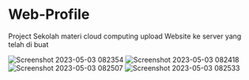 # Web-Profile
Project Sekolah materi cloud computing upload Website ke server yang telah di buat

![Screenshot 2023-05-03 082354](https://user-images.githubusercontent.com/86056910/235817464-021acad9-3d40-4c81-b39e-6bb1096b01fc.png)
![Screenshot 2023-05-03 082418](https://user-images.githubusercontent.com/86056910/235817468-23bfb2ba-afce-43ce-93ad-59c979155d3f.png)
![Screenshot 2023-05-03 082507](https://user-images.githubusercontent.com/86056910/235817469-7b1fb176-4ea4-4350-9b3b-1233a0ec5d58.png)
![Screenshot 2023-05-03 082533](https://user-images.githubusercontent.com/86056910/235817474-3afb57c4-fe2e-462e-b927-c5f989f133d4.png)

